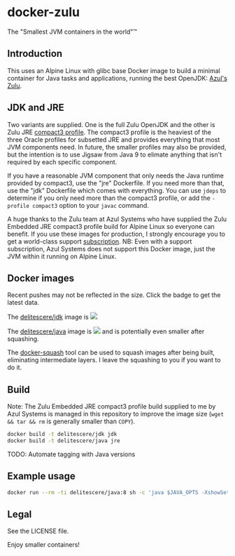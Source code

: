 # docker-zulu

The "Smallest JVM containers in the world"™

## Introduction
This uses an Alpine Linux with glibc base Docker image to build a minimal container for Java tasks and applications, running the best OpenJDK: [Azul's Zulu](https://zulu.org/).

## JDK and JRE

Two variants are supplied. One is the full Zulu OpenJDK and the other is Zulu JRE [compact3 profile](https://docs.oracle.com/javase/8/docs/technotes/guides/compactprofiles/compactprofiles.html). The compact3 profile is the heaviest of the three Oracle profiles for subsetted JRE and provides everything that most JVM components need. In future, the smaller profiles may also be provided, but the intention is to use Jigsaw from Java 9 to elimate anything that isn't required by each specific component.

If you have a reasonable JVM component that only needs the Java runtime provided by compact3, use the "jre" Dockerfile. If you need more than that, use the "jdk" Dockerfile which comes with everything. You can use `jdeps` to determine if you only need more than the compact3 profile, or add the `-profile compact3` option to your `javac` command.
 
A huge thanks to the Zulu team at Azul Systems who have supplied the Zulu Embedded JRE compact3 profile build for Alpine Linux so everyone can benefit. If you use these images for production, I strongly encourage you to get a world-class support [subscription](https://www.azul.com/products/zulu/). NB: Even with a support subscription, Azul Systems does not support this Docker image, just the JVM within it running on Alpine Linux.

## Docker images
Recent pushes may not be reflected in the size. Click the badge to get the latest data.

The [delitescere/jdk](https://hub.docker.com/r/delitescere/jdk/) image is [![](https://badge.imagelayers.io/delitescere/jdk:latest.svg)](https://imagelayers.io/?images=delitescere/jdk:latest 'Get your own badge on imagelayers.io')

The [delitescere/java](https://hub.docker.com/r/delitescere/java/) image is [![](https://badge.imagelayers.io/delitescere/java:latest.svg)](https://imagelayers.io/?images=delitescere/java:latest 'Get your own badge on imagelayers.io') and is potentially even smaller after squashing.

The [docker-squash](https://github.com/jwilder/docker-squash) tool can be used to squash images after being built, eliminating intermediate layers. I leave the squashing to you if you want to do it.

## Build

Note: The Zulu Embedded JRE compact3 profile build supplied to me by Azul Systems is managed in this repository to improve the image size (`wget && tar && rm` is generally smaller than `COPY`).

```sh
docker build -t delitescere/jdk jdk
docker build -t delitescere/java jre
```
TODO: Automate tagging with Java versions

## Example usage

```sh
docker run --rm -ti delitescere/java:8 sh -c 'java $JAVA_OPTS -XshowSettings -version'
```

## Legal

See the LICENSE file.

Enjoy smaller containers!
